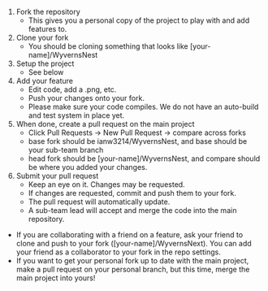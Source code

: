 1. Fork the repository
    * This gives you a personal copy of the project to play with and add features to.
2. Clone your fork
    * You should be cloning something that looks like [your-name]/WyvernsNest
3. Setup the project
    * See below
4. Add your feature
    * Edit code, add a .png, etc.
    * Push your changes onto your fork.
    * Please make sure your code compiles. We do not have an auto-build and test system in place yet.
5. When done, create a pull request on the main project
    * Click Pull Requests -> New Pull Request -> compare across forks
    * base fork should be ianw3214/WyvernsNest, and base should be your sub-team branch
    * head fork should be [your-name]/WyvernsNest, and compare should be where you added your changes.
6. Submit your pull request
    * Keep an eye on it. Changes may be requested.
    * If changes are requested, commit and push them to your fork.
    * The pull request will automatically update.
    * A sub-team lead will accept and merge the code into the main repository.
    
* If you are collaborating with a friend on a feature, ask your friend to clone and push to your fork ([your-name]/WyvernsNext). You can add your friend as a collaborator to your fork in the repo settings.
* If you want to get your personal fork up to date with the main project, make a pull request on your personal branch, but this time, merge the main project into yours!
